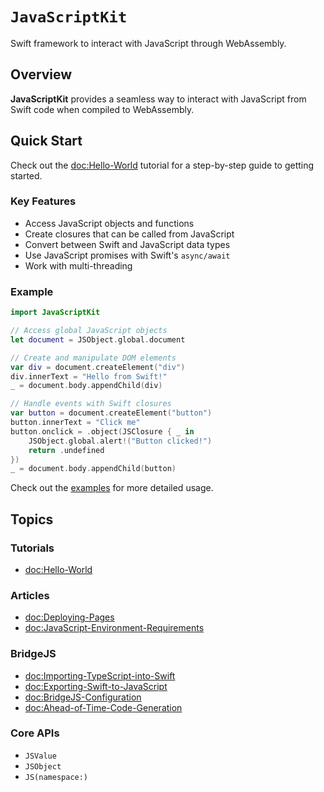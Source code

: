 # ``JavaScriptKit``

Swift framework to interact with JavaScript through WebAssembly.

## Overview

**JavaScriptKit** provides a seamless way to interact with JavaScript from Swift code when compiled to WebAssembly.

## Quick Start

Check out the <doc:Hello-World> tutorial for a step-by-step guide to getting started.

### Key Features

- Access JavaScript objects and functions
- Create closures that can be called from JavaScript
- Convert between Swift and JavaScript data types
- Use JavaScript promises with Swift's `async/await`
- Work with multi-threading

### Example

```swift
import JavaScriptKit

// Access global JavaScript objects
let document = JSObject.global.document

// Create and manipulate DOM elements
var div = document.createElement("div")
div.innerText = "Hello from Swift!"
_ = document.body.appendChild(div)

// Handle events with Swift closures
var button = document.createElement("button")
button.innerText = "Click me"
button.onclick = .object(JSClosure { _ in
    JSObject.global.alert!("Button clicked!")
    return .undefined
})
_ = document.body.appendChild(button)
```

Check out the [examples](https://github.com/swiftwasm/JavaScriptKit/tree/main/Examples) for more detailed usage.

## Topics

### Tutorials

- <doc:Hello-World>

### Articles

- <doc:Deploying-Pages>
- <doc:JavaScript-Environment-Requirements>

### BridgeJS

- <doc:Importing-TypeScript-into-Swift>
- <doc:Exporting-Swift-to-JavaScript>
- <doc:BridgeJS-Configuration>
- <doc:Ahead-of-Time-Code-Generation>

### Core APIs

- ``JSValue``
- ``JSObject``
- ``JS(namespace:)``
